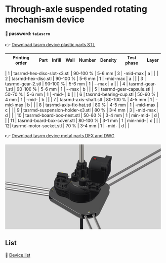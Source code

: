 # Through-axle suspended rotating mechanism device

#### 🔑 password: ``` taiascrm ```

👉 [Download tasrm device plastic parts STL](https://github.com/Toy-Artificial-Intelligence-lab/Axial-suspension-carousel-rotation-mechanism-device/blob/main/stl/tasrm-device-plastic-parts.zip)

| Printing order  | Part | Infill  |  Wall   | Number |  Density | Test phase | Layer  |   
| ------------- | ------------- | ------------- | ------------- | ------------- | ------------- | ------------- | ------------- | 

| 1 | tasrmd-hex-disc-slot-x3.stl | 90-100 % |  5-6 mm | 3 | -mid-max | a |    |
| 2 | tasrmd-hex-disc.stl | 90-100 % |  5-6 mm | 1 | -mid-max | a |    |
| 3 | tasrmd-gear-2.stl | 90-100 % |  5-6 mm |  1 | --max | a |    |
| 4 | tasrmd-gear-1.stl | 90-100 % |  5-6 mm | 1  | --max | b |    |
| 5 | tasrmd-gear-capsule.stl | 50-70 % | 5-6 mm  | 1 | -mid- | b |  |
| 6 | tasrmd-bearing-cup.stl | 50-60 % | 4 mm | 1 |  -mid-  | b |   |
| 7 | tasrmd-axis-shaft.stl |  80-100 % | 4-5 mm | 1 | -mid-max  | b |  |
| 8 | tasrmd-axis-fix-hat.stl | 80 % | 4-5 mm | 1 | -mid-max  | c |  |
| 9 | tasrmd-suspension-holder-x3.stl | 80 % |  3-4 mm | 3 | -mid-max  | d |    |
| 10 | tasrmd-board-box-nest.stl | 50-60 % | 3-4 mm | 1  | min-mid-   | d  |  |
| 11 | tasrmd-board-box-cover.stl | 80-100 % |  3-1 mm | 1 | min-mid- |  d |    |
| 12| tasrmd-motor-socket.stl | 70 % |  3-4 mm | 1 | -mid-   | d |    |


👉 [Download tasrm device metal parts DFX and DWG](https://github.com/Toy-Artificial-Intelligence-lab/Axial-suspension-carousel-rotation-mechanism-device/blob/main/stl/tasrm-device-metal-part.zip)


 <img src="https://github.com/Toy-Artificial-Intelligence-lab/Axial-suspension-carousel-rotation-mechanism-device/blob/main/image/Through-axle-suspended-rotating-mechanism-device.jpg" width="800">  

 

## List

📌  [Device list](https://github.com/Toy-Artificial-Intelligence-lab/Axial-suspension-carousel-rotation-mechanism-device/blob/main/mdmu/device.md)

 
